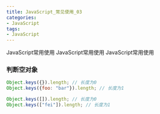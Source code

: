 ```yaml
---
title: JavaScript_常见使用_03
categories: 
- JavaScript
tags:
- JavaScript
---
```


 JavaScript常用使用
 JavaScript常用使用
 JavaScript常用使用

### 判断空对象

```javascript
Object.keys({}).length; // 长度为0
Object.keys({foo: "bar"}).length; // 长度为1

Object.keys([]).length; // 长度为0
Object.keys(["fei"]).length; // 长度为1
```





